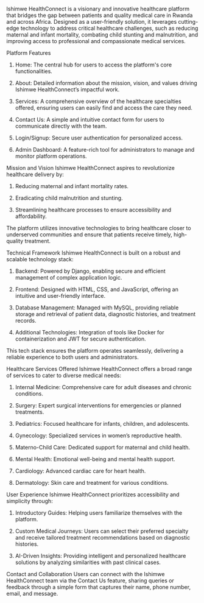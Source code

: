 Ishimwe HealthConnect is a visionary and innovative healthcare platform that bridges the gap between patients and quality medical care in Rwanda and across Africa. Designed as a user-friendly solution, it leverages cutting-edge technology to address critical healthcare challenges, such as reducing maternal and infant mortality, combating child stunting and malnutrition, and improving access to professional and compassionate medical services.

Platform Features
1. Home: The central hub for users to access the platform's core functionalities.

2. About: Detailed information about the mission, vision, and values driving Ishimwe HealthConnect’s impactful work.

3. Services: A comprehensive overview of the healthcare specialties offered, ensuring users can easily find and access the care they need.

4. Contact Us: A simple and intuitive contact form for users to communicate directly with the team.

5. Login/Signup: Secure user authentication for personalized access.

6. Admin Dashboard: A feature-rich tool for administrators to manage and monitor platform operations.

Mission and Vision
Ishimwe HealthConnect aspires to revolutionize healthcare delivery by:

1. Reducing maternal and infant mortality rates.

2. Eradicating child malnutrition and stunting.

3. Streamlining healthcare processes to ensure accessibility and affordability.

The platform utilizes innovative technologies to bring healthcare closer to underserved communities and ensure that patients receive timely, high-quality treatment.

Technical Framework
Ishimwe HealthConnect is built on a robust and scalable technology stack:

1. Backend: Powered by Django, enabling secure and efficient management of complex application logic.

2. Frontend: Designed with HTML, CSS, and JavaScript, offering an intuitive and user-friendly interface.

3. Database Management: Managed with MySQL, providing reliable storage and retrieval of patient data, diagnostic histories, and treatment records.

4. Additional Technologies: Integration of tools like Docker for containerization and JWT for secure authentication.

This tech stack ensures the platform operates seamlessly, delivering a reliable experience to both users and administrators.

Healthcare Services Offered
Ishimwe HealthConnect offers a broad range of services to cater to diverse medical needs:

1. Internal Medicine: Comprehensive care for adult diseases and chronic conditions.

2. Surgery: Expert surgical interventions for emergencies or planned treatments.

3. Pediatrics: Focused healthcare for infants, children, and adolescents.

4. Gynecology: Specialized services in women’s reproductive health.

5. Materno-Child Care: Dedicated support for maternal and child health.

6. Mental Health: Emotional well-being and mental health support.

7. Cardiology: Advanced cardiac care for heart health.

8. Dermatology: Skin care and treatment for various conditions.

User Experience
Ishimwe HealthConnect prioritizes accessibility and simplicity through:

1. Introductory Guides: Helping users familiarize themselves with the platform.

2. Custom Medical Journeys: Users can select their preferred specialty and receive tailored treatment recommendations based on diagnostic histories.

3. AI-Driven Insights: Providing intelligent and personalized healthcare solutions by analyzing similarities with past clinical cases.

Contact and Collaboration
Users can connect with the Ishimwe HealthConnect team via the Contact Us feature, sharing queries or feedback through a simple form that captures their name, phone number, email, and message.
